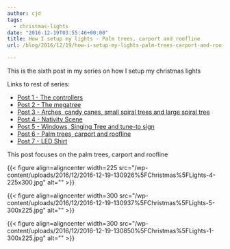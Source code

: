 ```yaml
---
author: cjd
tags:
  - christmas-lights
date: "2016-12-19T03:55:46+00:00"
title: How I setup my lights - Palm trees, carport and roofline
url: /blog/2016/12/19/how-i-setup-my-lights-palm-trees-carport-and-roofline/

---
```

This is the sixth post in my series on how I setup my christmas lights

Links to rest of series:

- [Post 1 - The controllers](/blogs/2016/12/how-i-setup-my-lights-the-controllers/)
- [Post 2 - The megatree](/blogs/2016/12/how-i-setup-my-lights-the-megatree/)
- [Post 3 - Arches, candy canes, small spiral trees and large spiral tree](/blogs/2016/12/how-i-setup-my-lights-arches-candy-canes-small-spiral-trees-and-large-spiral-tree/)
- [Post 4 - Nativity Scene](/blogs/2016/12/how-i-setup-my-lights-nativity-scene/)
- [Post 5 - Windows, Singing Tree and tune-to sign](/blogs/2016/12/how-i-setup-my-lights-windows-singing-tree-and-tune-to-sign/)
- [Post 6 - Palm trees, carport and roofline](/blogs/2016/12/how-i-setup-my-lights-palm-trees-carport-and-roofline/)
- [Post 7 - LED Shirt](/blogs/2016/12/how-i-setup-my-lights-led-shirt/)

This post focuses on the palm trees, carport and roofline

{{< figure align=aligncenter width=225 src="/wp-content/uploads/2016/12/2016-12-19-130926%5FChristmas%5FLights-4-225x300.jpg" alt="" >}}

{{< figure align=aligncenter width=300 src="/wp-content/uploads/2016/12/2016-12-19-130937%5FChristmas%5FLights-5-300x225.jpg" alt="" >}}

{{< figure align=aligncenter width=300 src="/wp-content/uploads/2016/12/2016-12-19-130850%5FChristmas%5FLights-1-300x225.jpg" alt="" >}}

